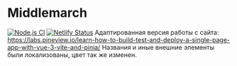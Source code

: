 # Middlemarch
[![Node.js CI](https://github.com/beatfactor/middlemarch/actions/workflows/node.js.yml/badge.svg?branch=main)](https://github.com/beatfactor/middlemarch/actions/workflows/node.js.yml)
[![Netlify Status](https://api.netlify.com/api/v1/badges/16d2bbe4-6931-4e83-9fe5-6fd6e1688f2d/deploy-status)](https://app.netlify.com/sites/middlemarch/deploys)
Адаптированная версия работы с сайта:
https://labs.pineview.io/learn-how-to-build-test-and-deploy-a-single-page-app-with-vue-3-vite-and-pinia/
Названия и иные внешние элементы были локализованы, цвет так же изменен.
